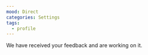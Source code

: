 ```yaml
---
mood: Direct
categories: Settings
tags:
  - profile
---
```

We have received your feedback and are working on it.